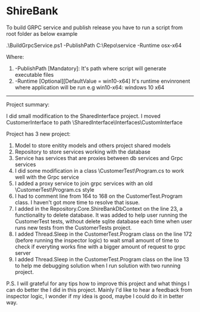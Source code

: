 # ShireBank

To build GRPC service and publish release you have to run a script from root folder as below example

.\BuildGrpcService.ps1 -PublishPath C:\Repo\service -Runtime osx-x64

Where:

1. -PublishPath [Mandatory]: It's path where script will generate executable files
2. -Runtime [Optional][DefaultValue = win10-x64] It's runtime envinronent where application will be run e.g win10-x64: windows 10 x64 

-------------------------------------------------------------------------------------------------------------

Project summary:

I did small modification to the SharedInterface project. I moved CustomerInterface to path \SharedInterface\Interfaces\CustomInterface

Project has 3 new project:
1. Model to store enitity models and others project shared models
2. Repository to store services working with the database
3. Service has services that are proxies between db services and Grpc services
4. I did some modification in a class \CustomerTest\Program.cs to work well with the Grpc service
5. I added a proxy service to join grpc services with an old \CustomerTest\Program.cs style
6. I had to comment line from 164 to 168 on the CustomerTest.Program class. I haven't got more time to resolve that issue.
7. I added in the Repository.Core.ShireBankDbContext on the line 23, a functionality to delete database. It was added to help user running the CustomerTest tests, 
	without delete sqlite database each time when user runs new tests from the CustomerTests project.
8. I added Thread.Sleep in the CustomerTest.Program class on the line 172 (before running the inspector logic) to wait small amount of time to check if everyting works 
	fine with a bigger amount of request to grpc server
9. I added Thread.Sleep in the CustomerTest.Program class on the line 13 to help me debugging solution when I run solution with two running project.


P.S. I will grateful for any tips how to improve this project and what things I can do better the I did in this project. Mainly I'd like to hear a feedback from inspector logic,
I wonder if my idea is good, maybe I could do it in better way.